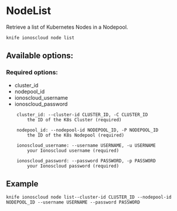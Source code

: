 # NodeList

Retrieve a list of Kubernetes Nodes in a Nodepool.

```text
knife ionoscloud node list
```

## Available options:

### Required options:

* cluster\_id
* nodepool\_id
* ionoscloud\_username
* ionoscloud\_password

```text
    cluster_id: --cluster-id CLUSTER_ID, -C CLUSTER_ID
        the ID of the K8s Cluster (required)

    nodepool_id: --nodepool-id NODEPOOL_ID, -P NODEPOOL_ID
        the ID of the K8s Nodepool (required)

    ionoscloud_username: --username USERNAME, -u USERNAME
        your Ionoscloud username (required)

    ionoscloud_password: --password PASSWORD, -p PASSWORD
        your Ionoscloud password (required)

```
## Example

```text
knife ionoscloud node list--cluster-id CLUSTER_ID --nodepool-id NODEPOOL_ID --username USERNAME --password PASSWORD
```
